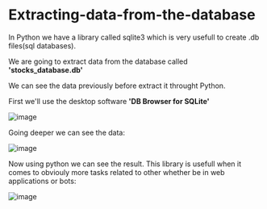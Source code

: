 # Extracting-data-from-the-database
In Python we have a library called sqlite3 which is very usefull to create .db files(sql databases).

We are going to extract data from the database called **'stocks_database.db'**

We can see the data previously before extract it throught Python.

First we'll use the desktop software **'DB Browser for SQLite'**

![image](https://github.com/user-attachments/assets/2967312b-da64-4b4c-903c-520d0b6eac95)


Going deeper we can see the data:

![image](https://github.com/user-attachments/assets/037f0ecf-33ba-48b9-a7b1-2bf847fc4734)

Now using python we can see the result. This library is usefull when it comes to obviouly more tasks related to other whether be in web applications or bots:

![image](https://github.com/user-attachments/assets/e1c363b3-7fd1-49d4-9253-d831796c7db9)
